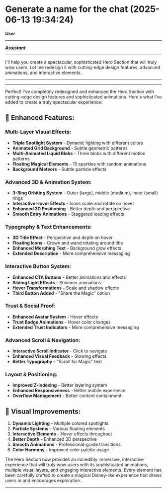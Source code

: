 <!-- Generated by SpecStory -->

# Generate a name for the chat (2025-06-13 19:34:24)

_**User**_



---

_**Assistant**_



---

I'll help you create a spectacular, sophisticated Hero Section that will truly wow users. Let me redesign it with cutting-edge design features, advanced animations, and interactive elements.

---



---

Perfect! I've completely redesigned and enhanced the Hero Section with cutting-edge design features and sophisticated animations. Here's what I've added to create a truly spectacular experience:

## 🌟 **Enhanced Features:**

### **Multi-Layer Visual Effects:**
- **Triple Spotlight System** - Dynamic lighting with different colors
- **Animated Grid Background** - Subtle geometric patterns
- **Multi-Animated Liquid Blobs** - Three blobs with different motion patterns
- **Floating Magical Elements** - 15 sparkles with random animations
- **Background Meteors** - Subtle particle effects

### **Advanced 3D & Animation System:**
- **3-Ring Orbiting System** - Outer (large), middle (medium), inner (small) rings
- **Interactive Hover Effects** - Icons scale and rotate on hover
- **Enhanced 3D Positioning** - Better depth and perspective
- **Smooth Entry Animations** - Staggered loading effects

### **Typography & Text Enhancements:**
- **3D Title Effect** - Perspective and depth on hover
- **Floating Icons** - Crown and wand rotating around title
- **Enhanced Morphing Text** - Background glow effects
- **Extended Description** - More comprehensive messaging

### **Interactive Button System:**
- **Enhanced CTA Buttons** - Better animations and effects
- **Sliding Light Effects** - Shimmer animations
- **Hover Transformations** - Scale and shadow effects
- **Third Button Added** - "Share the Magic" option

### **Trust & Social Proof:**
- **Enhanced Avatar System** - Hover effects
- **Trust Badge Animations** - Hover color changes
- **Extended Trust Indicators** - More comprehensive messaging

### **Advanced Scroll & Navigation:**
- **Interactive Scroll Indicator** - Click to navigate
- **Enhanced Visual Feedback** - Glowing effects
- **Better Typography** - "Scroll for Magic" text

### **Layout & Positioning:**
- **Improved Z-indexing** - Better layering system
- **Enhanced Responsiveness** - Better mobile experience
- **Overflow Management** - Better content containment

## 🎨 **Visual Improvements:**

1. **Dynamic Lighting** - Multiple colored spotlights
2. **Particle Systems** - Various floating elements
3. **Interactive Elements** - Hover effects throughout
4. **Better Depth** - Enhanced 3D perspective
5. **Smooth Animations** - Professional-grade transitions
6. **Color Harmony** - Improved color palette usage

The Hero Section now provides an incredibly immersive, interactive experience that will truly wow users with its sophisticated animations, multiple visual layers, and engaging interactive elements. Every element has been carefully crafted to create a magical Disney-like experience that draws users in and encourages exploration.

---

